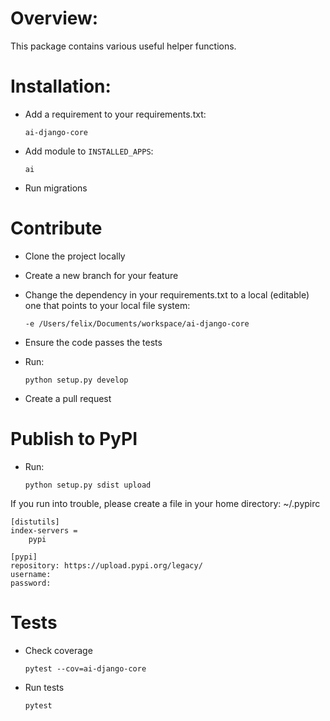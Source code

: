 # Overview:
This package contains various useful helper functions.  


# Installation:
- Add a requirement to your requirements.txt: 
    
    `ai-django-core`

- Add module to `INSTALLED_APPS`:

    `ai`

- Run migrations


# Contribute

- Clone the project locally
- Create a new branch for your feature
- Change the dependency in your requirements.txt to a local (editable) one that points to your local file system:
    ```
    -e /Users/felix/Documents/workspace/ai-django-core
    ``` 
- Ensure the code passes the tests
- Run: 
    
    `python setup.py develop`
    
- Create a pull request

# Publish to PyPI

- Run:

    `python setup.py sdist upload`

If you run into trouble, please create a file in your home directory: ~/.pypirc

```
[distutils]
index-servers =
    pypi

[pypi]
repository: https://upload.pypi.org/legacy/
username: 
password: 
```


# Tests

- Check coverage

    `pytest --cov=ai-django-core`
    
- Run tests

    `pytest`
